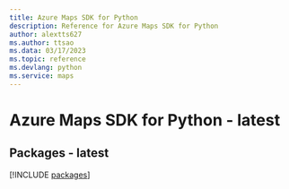 ```yaml
---
title: Azure Maps SDK for Python
description: Reference for Azure Maps SDK for Python
author: alextts627
ms.author: ttsao
ms.data: 03/17/2023
ms.topic: reference
ms.devlang: python
ms.service: maps
---
```

# Azure Maps SDK for Python - latest
## Packages - latest
[!INCLUDE [packages](maps-index.md)]